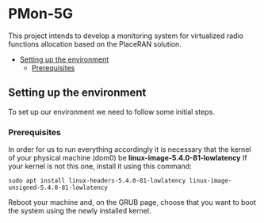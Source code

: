 # PMon-5G
This project intends to develop a monitoring system for virtualized radio functions allocation based on the PlaceRAN solution.

- [Setting up the environment](#setting-up-the-environment)
	- [Prerequisites](#prerequisites)

## Setting up the environment
To set up our environment we need to follow some initial steps.

### Prerequisites
In order for us to run everything accordingly it is necessary that the kernel of your physical machine (dom0) be **linux-image-5.4.0-81-lowlatency**
If your kernel is not this one, install it using this command:

```
sudo apt install linux-headers-5.4.0-81-lowlatency linux-image-unsigned-5.4.0-81-lowlatency
```

Reboot your machine and, on the GRUB page, choose that you want to boot the system using the newly installed kernel.

